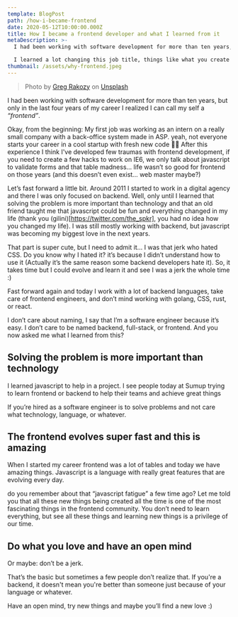 ```yaml
---
template: BlogPost
path: /how-i-became-frontend
date: 2020-05-12T10:00:00.000Z
title: How I became a frontend developer and what I learned from it
metaDescription: >-
  I had been working with software development for more than ten years, but only in the last four years of my career I realized I can call my self a frontend.

  I learned a lot changing this job title, things like what you create is more important than technology.
thumbnail: /assets/why-frontend.jpeg
---
```


> Photo by [Greg Rakozy](https://unsplash.com/@grakozy) on [Unsplash](https://unsplash.com/photos/vw3Ahg4x1tY)

I had been working with software development for more than ten years, but only in the last four years of my career I realized I can call my self a _“frontend”_.

Okay, from the beginning: My first job was working as an intern on a really small company with a back-office system made in ASP. yeah, not everyone starts your career in a cool startup with fresh new code 🤷‍♂️ After this experience I think I've developed few traumas with frontend development, if you need to create a few hacks to work on IE6, we only talk about javascript to validate forms and that table madness… life wasn’t so good for frontend on those years (and this doesn’t even exist… web master maybe?)

Let’s fast forward a little bit. Around 2011 I started to work in a digital agency and there I was only focused on backend. Well, only until I learned that solving the problem is more important than technology  and that an old friend taught me that javascript could be fun and everything changed in my life (thank you (gilini)[https://twitter.com/the_spkr], you had no idea how you changed my life). I was still mostly working with backend, but javascript was becoming my biggest love in the next years.

That part is super cute, but I need to admit it... I was that jerk who hated CSS. Do you know why I hated it? it’s because I didn’t understand how to use it (Actually it’s the same reason some backend developers hate it). So, it takes time but I could evolve and learn it and see I was a jerk the whole time :)

Fast forward again and today I work with a lot of backend languages, take care of frontend engineers, and don’t mind working with golang, CSS, rust, or react.

I don’t care about naming, I say that I’m a software engineer because it’s easy. I don’t care to be named backend, full-stack, or frontend. And you now asked me what I learned from this?

## Solving the problem is more important than technology

I learned javascript to help in a project. I see people today at Sumup trying to learn frontend or backend to help their teams and achieve great things

If you’re hired as a software engineer is to solve problems and not care what technology, language, or whatever.

## The frontend evolves super fast and this is amazing

When I started my career frontend was a lot of tables and today we have amazing things. Javascript is a language with really great features that are evolving every day.

do you remember about that “javascript fatigue” a few time ago? Let me told you that all these new things being created all the time is one of the most fascinating things in the frontend community. You don’t need to learn everything, but see all these things and learning new things is a privilege of our time.

## Do what you love and have an open mind

Or maybe: don’t be a jerk.

That’s the basic but sometimes a few people don’t realize that. If you're a backend, it doesn't mean you're better than someone just because of your language or whatever.

Have an open mind, try new things and maybe you’ll find a new love :)

